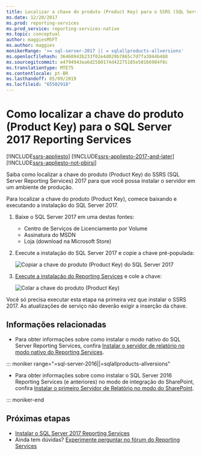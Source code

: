 ```yaml
---
title: Localizar a chave do produto (Product Key) para o SSRS (SQL Server Reporting Services) 2017 | Microsoft Docs
ms.date: 12/20/2017
ms.prod: reporting-services
ms.prod_service: reporting-services-native
ms.topic: conceptual
author: maggiesMSFT
ms.author: maggies
monikerRange: '>= sql-server-2017 || = sqlallproducts-allversions'
ms.openlocfilehash: 36460943b233f02e4d029b7865c7d7fa3844b488
ms.sourcegitcommit: e4794943ea6d2580174d42275185e58166984f8c
ms.translationtype: MTE75
ms.contentlocale: pt-BR
ms.lasthandoff: 05/09/2019
ms.locfileid: "65502918"
---
```

# <a name="how-to-find-the-product-key-for-sql-server-2017-reporting-services"></a>Como localizar a chave do produto (Product Key) para o SQL Server 2017 Reporting Services

[!INCLUDE[ssrs-appliesto](../../includes/ssrs-appliesto.md)] [!INCLUDE[ssrs-appliesto-2017-and-later](../../includes/ssrs-appliesto-2017-and-later.md)] [!INCLUDE[ssrs-appliesto-not-pbirsi](../../includes/ssrs-appliesto-not-pbirs.md)]

Saiba como localizar a chave do produto (Product Key) do SSRS (SQL Server Reporting Services) 2017 para que você possa instalar o servidor em um ambiente de produção.

Para localizar a chave do produto (Product Key), comece baixando e executando a instalação do SQL Server 2017.

1. Baixe o SQL Server 2017 em uma destas fontes:

    - Centro de Serviços de Licenciamento por Volume
    - Assinatura do MSDN
    - Loja (download na Microsoft Store)

1. Execute a instalação do SQL Server 2017 e copie a chave pré-populada:

    ![Copiar a chave do produto (Product Key) do SQL Server 2017](media/find-reporting-services-product-key-ssrs/ssrs-ss2017-copy-product-key.png)

1. [Execute a instalação do Reporting Services](install-reporting-services.md) e cole a chave:

     ![Colar a chave do produto (Product Key)](media/find-reporting-services-product-key-ssrs/ssrs-ssrs2017-paste-product-key.png)

Você só precisa executar esta etapa na primeira vez que instalar o SSRS 2017. As atualizações de serviço não deverão exigir a inserção da chave.

## <a name="related-information"></a>Informações relacionadas

- Para obter informações sobre como instalar o modo nativo do SQL Server Reporting Services, confira [Instalar o servidor de relatório no modo nativo do Reporting Services](install-reporting-services-native-mode-report-server.md). 

::: moniker range="=sql-server-2016||=sqlallproducts-allversions"

- Para obter informações sobre como instalar o SQL Server 2016 Reporting Services (e anteriores) no modo de integração do SharePoint, confira [Instalar o primeiro Servidor de Relatório no modo do SharePoint](install-the-first-report-server-in-sharepoint-mode.md).

::: moniker-end

## <a name="next-steps"></a>Próximas etapas

- [Instalar o SQL Server 2017 Reporting Services](install-reporting-services.md)
- Ainda tem dúvidas? [Experimente perguntar no fórum do Reporting Services](https://go.microsoft.com/fwlink/?LinkId=620231)

